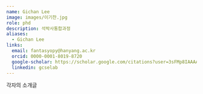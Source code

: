 ```yaml
---
name: Gichan Lee
image: images/이기찬.jpg
role: phd
description: 석박사통합과정
aliases:
  - Gichan Lee
links:
  email: fantasyopy@hanyang.ac.kr
  orcid: 0000-0001-8019-8720
  google-scholar: https://scholar.google.com/citations?user=3sFMp8IAAAAJ&hl=ko
  linkedin: gcselab
---
```


각자의 소개글
